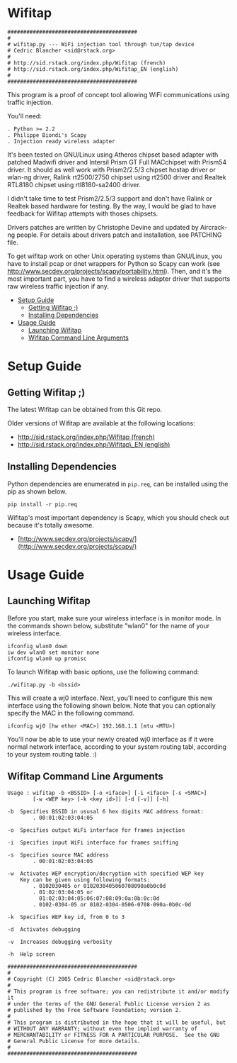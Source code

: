 Wifitap
=======

	#########################################
	#
	# wifitap.py --- WiFi injection tool through tun/tap device
	# Cedric Blancher <sid@rstack.org>
	#
	# http://sid.rstack.org/index.php/Wifitap (french)
	# http://sid.rstack.org/index.php/Wifitap_EN (english)
	#
	#########################################

This program is a proof of concept tool allowing WiFi communications using
traffic injection.

You'll need:

	. Python >= 2.2
	. Philippe Biondi's Scapy
	. Injection ready wireless adapter

It's been tested on GNU/Linux using Atheros chipset based adapter with patched
Madwifi driver and Intersil Prism GT Full MACchipset with Prism54 driver. It
should as well work with Prism2/2.5/3 chipset hostap driver or wlan-ng driver,
Ralink rt2500/2750 chipset using rt2500 driver and Realtek RTL8180 chipset
using rtl8180-sa2400 driver.

I didn't take time to test Prism2/2.5/3 support and don't have Ralink or Realtek
based hardware for testing. By the way, I would be glad to have feedback for
Wifitap attempts with thoses chipsets.

Drivers patches are written by Christophe Devine and updated by Aircrack-ng
people. For details about drivers patch and installation, see PATCHING file.

To get wifitap work on other Unix operating systems than GNU/Linux, you have to
install pcap or dnet wrappers for Python so Scapy can work (see
http://www.secdev.org/projects/scapy/portability.html). Then, and it's the most
important part, you have to find a wireless adapter driver that supports raw
wireless traffic injection if any.

   * [Setup Guide](#setup-guide)
      * [Getting Wifitap ;)](#getting-wifitap-)
      * [Installing Dependencies](#installing-dependencies)
   * [Usage Guide](#usage-guide)
      * [Launching Wifitap](#launching-wifitap)
      * [Wifitap Command Line Arguments](#wifitap-command-line-arguments)

Setup Guide
===========

Getting Wifitap ;)
------------------

The latest Wifitap can be obtained from this Git repo.

Older versions of Wifitap are available at the following locations:

- [http://sid.rstack.org/index.php/Wifitap (french)](http://sid.rstack.org/index.php/Wifitap)
- [http://sid.rstack.org/index.php/Wifitap\_EN (english)](http://sid.rstack.org/index.php/Wifitap_EN)



Installing Dependencies
-----------------------

Python dependencies are enumerated in `pip.req`, can be installed using the pip as shown below.

	pip install -r pip.req

Wifitap's most important dependency is Scapy, which you should check out because it's totally awesome.

 - [http://www.secdev.org/projects/scapy/](http://www.secdev.org/projects/scapy/)


Usage Guide
===========

Launching Wifitap
-----------------

Before you start, make sure your wireless interface is in monitor mode. In the commands shown below, substitute "wlan0" for the name of your wireless interface.
	
	ifconfig wlan0 down
	iw dev wlan0 set monitor none
	ifconfig wlan0 up promisc

To launch Wifitap with basic options, use the following command:

	./wifitap.py -b <bssid>

This will create a wj0 interface. Next, you'll need to configure this new interface using the following shown below. Note that you can optionally specify the MAC in the following command.

	ifconfig wj0 [hw ether <MAC>] 192.168.1.1 [mtu <MTU>]

You'll now be able to use your newly created wj0 interface as if it were normal network interface, according to your system routing tabl, according to your system routing table. :)


Wifitap Command Line Arguments
------------------------------

	Usage : wifitap -b <BSSID> [-o <iface>] [-i <iface> [-s <SMAC>]
			[-w <WEP key> [-k <key id>]] [-d [-v]] [-h]

	-b	Specifies BSSID in ususal 6 hex digits MAC address format:
			. 00:01:02:03:04:05

	-o	Specifies output WiFi interface for frames injection

	-i	Specifies input WiFi interface for frames sniffing

	-s	Specifies source MAC address
			. 00:01:02:03:04:05

	-w	Activates WEP encryption/decryption with specified WEP key
		Key can be given using following formats:
			. 0102030405 or 0102030405060708090a0b0c0d
			. 01:02:03:04:05 or
			  01:02:03:04:05:06:07:08:09:0a:0b:0c:0d
			. 0102-0304-05 or 0102-0304-0506-0708-090a-0b0c-0d

	-k	Specifies WEP key id, from 0 to 3

	-d	Activates debugging

	-v	Increases debugging verbosity

	-h	Help screen

	#########################################
	#
	# Copyright (C) 2005 Cedric Blancher <sid@rstack.org>
	#
	# This program is free software; you can redistribute it and/or modify it
	# under the terms of the GNU General Public License version 2 as
	# published by the Free Software Foundation; version 2.
	#
	# This program is distributed in the hope that it will be useful, but
	# WITHOUT ANY WARRANTY; without even the implied warranty of
	# MERCHANTABILITY or FITNESS FOR A PARTICULAR PURPOSE.  See the GNU
	# General Public License for more details.
	#
	#########################################
